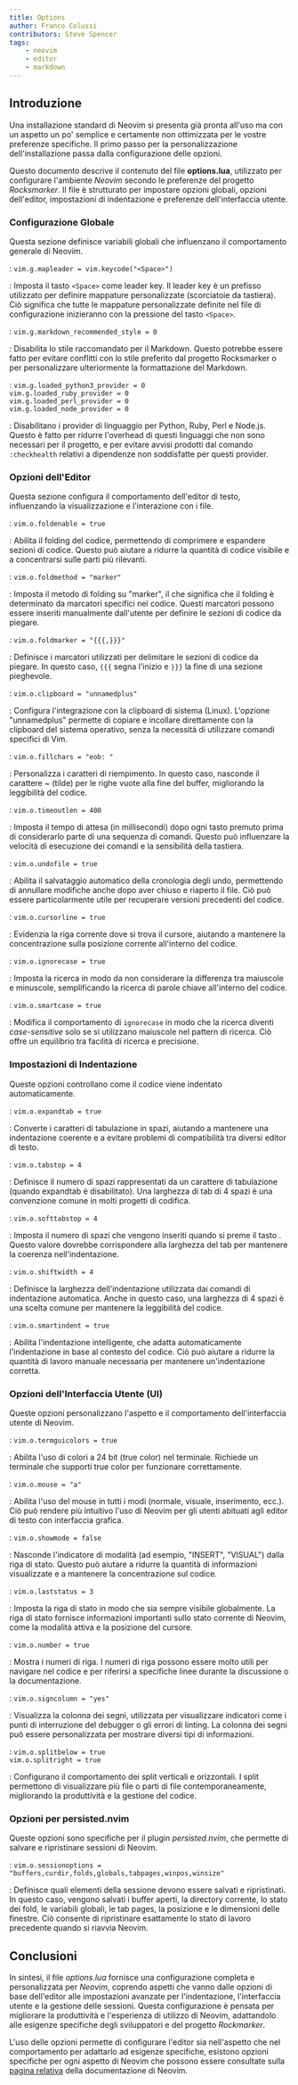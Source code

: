 ```yaml
---
title: Options
author: Franco Colussi
contributors: Steve Spencer
tags:
    - neovim
    - editor
    - markdown
---
```

<!--vale off-->
## Introduzione

Una installazione standard di Neovim si presenta già pronta all'uso ma con un aspetto un po' semplice e certamente non ottimizzata per le vostre preferenze specifiche. Il primo passo per la personalizzazione dell'installazione passa dalla configurazione delle opzioni.

Questo documento descrive il contenuto del file **options.lua**, utilizzato per configurare l'ambiente *Neovim* secondo le preferenze del progetto *Rocksmarker*. Il file è strutturato per impostare opzioni globali, opzioni dell'editor, impostazioni di indentazione e preferenze dell'interfaccia utente.

### Configurazione Globale

Questa sezione definisce variabili globali che influenzano il comportamento generale di Neovim.

: `vim.g.mapleader = vim.keycode("<Space>")`

: Imposta il tasto `<Space>` come leader key. Il leader key è un prefisso utilizzato per definire mappature personalizzate (scorciatoie da tastiera). Ciò significa che tutte le mappature personalizzate definite nel file di configurazione inizieranno con la pressione del tasto `<Space>`.

: `vim.g.markdown_recommended_style = 0`

: Disabilita lo stile raccomandato per il Markdown. Questo potrebbe essere fatto per evitare conflitti con lo stile preferito dal progetto Rocksmarker o per personalizzare ulteriormente la formattazione del Markdown.

: `vim.g.loaded_python3_provider = 0`  
`vim.g.loaded_ruby_provider = 0`  
`vim.g.loaded_perl_provider = 0`  
`vim.g.loaded_node_provider = 0`

: Disabilitano i provider di linguaggio per Python, Ruby, Perl e Node.js. Questo è fatto per ridurre l'overhead di questi linguaggi che non sono necessari per il progetto, e per evitare avvisi prodotti dal comando `:checkhealth` relativi a dipendenze non soddisfatte per questi provider.

### Opzioni dell'Editor

Questa sezione configura il comportamento dell'editor di testo, influenzando la visualizzazione e l'interazione con i file.

: `vim.o.foldenable = true`  

: Abilita il folding del codice, permettendo di comprimere e espandere sezioni di codice. Questo può aiutare a ridurre la quantità di codice visibile e a concentrarsi sulle parti più rilevanti.

: `vim.o.foldmethod = "marker"`  

: Imposta il metodo di folding su "marker", il che significa che il folding è determinato da marcatori specifici nel codice. Questi marcatori possono essere inseriti manualmente dall'utente per definire le sezioni di codice da piegare.

: `vim.o.foldmarker = "{{{,}}}"`

: Definisce i marcatori utilizzati per delimitare le sezioni di codice da piegare. In questo caso, `{{{` segna l'inizio e `}}}` la fine di una sezione pieghevole.

: `vim.o.clipboard = "unnamedplus"`

: Configura l'integrazione con la clipboard di sistema (Linux). L'opzione "unnamedplus" permette di copiare e incollare direttamente con la clipboard del sistema operativo, senza la necessità di utilizzare comandi specifici di Vim.

: `vim.o.fillchars = "eob: "`

: Personalizza i caratteri di riempimento. In questo caso, nasconde il carattere ~ (tilde) per le righe vuote alla fine del buffer, migliorando la leggibilità del codice.

: `vim.o.timeoutlen = 400`

: Imposta il tempo di attesa (in millisecondi) dopo ogni tasto premuto prima di considerarlo parte di una sequenza di comandi. Questo può influenzare la velocità di esecuzione dei comandi e la sensibilità della tastiera.

: `vim.o.undofile = true`

: Abilita il salvataggio automatico della cronologia degli undo, permettendo di annullare modifiche anche dopo aver chiuso e riaperto il file. Ciò può essere particolarmente utile per recuperare versioni precedenti del codice.

: `vim.o.cursorline = true`

: Evidenzia la riga corrente dove si trova il cursore, aiutando a mantenere la concentrazione sulla posizione corrente all'interno del codice.

: `vim.o.ignorecase = true`

: Imposta la ricerca in modo da non considerare la differenza tra maiuscole e minuscole, semplificando la ricerca di parole chiave all'interno del codice.

: `vim.o.smartcase = true`

: Modifica il comportamento di `ignorecase` in modo che la ricerca diventi *case-sensitive* solo se si utilizzano maiuscole nel pattern di ricerca. Ciò offre un equilibrio tra facilità di ricerca e precisione.

### Impostazioni di Indentazione

Queste opzioni controllano come il codice viene indentato automaticamente.

: `vim.o.expandtab = true`

: Converte i caratteri di tabulazione in spazi, aiutando a mantenere una indentazione coerente e a evitare problemi di compatibilità tra diversi editor di testo.

: `vim.o.tabstop = 4`

: Definisce il numero di spazi rappresentati da un carattere di tabulazione (quando expandtab è disabilitato). Una larghezza di tab di 4 spazi è una convenzione comune in molti progetti di codifica.

: `vim.o.softtabstop = 4`

: Imposta il numero di spazi che vengono inseriti quando si preme il tasto <Tab>. Questo valore dovrebbe corrispondere alla larghezza del tab per mantenere la coerenza nell'indentazione.

: `vim.o.shiftwidth = 4`

: Definisce la larghezza dell'indentazione utilizzata dai comandi di indentazione automatica. Anche in questo caso, una larghezza di 4 spazi è una scelta comune per mantenere la leggibilità del codice.

: `vim.o.smartindent = true`

: Abilita l'indentazione intelligente, che adatta automaticamente l'indentazione in base al contesto del codice. Ciò può aiutare a ridurre la quantità di lavoro manuale necessaria per mantenere un'indentazione corretta.

### Opzioni dell'Interfaccia Utente (UI)

Queste opzioni personalizzano l'aspetto e il comportamento dell'interfaccia utente di Neovim.

: `vim.o.termguicolors = true`

: Abilita l'uso di colori a 24 bit (true color) nel terminale. Richiede un terminale che supporti true color per funzionare correttamente.  

: `vim.o.mouse = "a"`

: Abilita l'uso del mouse in tutti i modi (normale, visuale, inserimento, ecc.). Ciò può rendere più intuitivo l'uso di Neovim per gli utenti abituati agli editor di testo con interfaccia grafica.

: `vim.o.showmode = false`

: Nasconde l'indicatore di modalità (ad esempio, "INSERT", "VISUAL") dalla riga di stato. Questo può aiutare a ridurre la quantità di informazioni visualizzate e a mantenere la concentrazione sul codice.

: `vim.o.laststatus = 3`

: Imposta la riga di stato in modo che sia sempre visibile globalmente. La riga di stato fornisce informazioni importanti sullo stato corrente di Neovim, come la modalità attiva e la posizione del cursore.

: `vim.o.number = true`

: Mostra i numeri di riga. I numeri di riga possono essere molto utili per navigare nel codice e per riferirsi a specifiche linee durante la discussione o la documentazione.

: `vim.o.signcolumn = "yes"`

: Visualizza la colonna dei segni, utilizzata per visualizzare indicatori come i punti di interruzione del debugger o gli errori di linting. La colonna dei segni può essere personalizzata per mostrare diversi tipi di informazioni.

: `vim.o.splitbelow = true`  
`vim.o.splitright = true`

: Configurano il comportamento dei split verticali e orizzontali. I split permettono di visualizzare più file o parti di file contemporaneamente, migliorando la produttività e la gestione del codice.

### Opzioni per persisted.nvim

Queste opzioni sono specifiche per il plugin *persisted.nvim*, che permette di salvare e ripristinare sessioni di Neovim.

: `vim.o.sessionoptions = "buffers,curdir,folds,globals,tabpages,winpos,winsize"`

: Definisce quali elementi della sessione devono essere salvati e ripristinati. In questo caso, vengono salvati i buffer aperti, la directory corrente, lo stato dei fold, le variabili globali, le tab pages, la posizione e le dimensioni delle finestre. Ciò consente di ripristinare esattamente lo stato di lavoro precedente quando si riavvia Neovim.

## Conclusioni

In sintesi, il file *options.lua* fornisce una configurazione completa e personalizzata per *Neovim*, coprendo aspetti che vanno dalle opzioni di base dell'editor alle impostazioni avanzate per l'indentazione, l'interfaccia utente e la gestione delle sessioni. Questa configurazione è pensata per migliorare la produttività e l'esperienza di utilizzo di Neovim, adattandolo alle esigenze specifiche degli sviluppatori e del progetto *Rockmarker*.

L'uso delle opzioni permette di configurare l'editor sia nell'aspetto che nel comportamento per adattarlo ad esigenze specifiche, esistono opzioni specifiche per ogni aspetto di Neovim che possono essere consultate sulla [pagina relativa](https://neovim.io/doc/user/options.html) della documentazione di Neovim.
